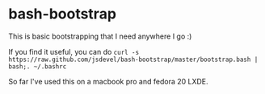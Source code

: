 bash-bootstrap
===================
This is basic bootstrapping that I need anywhere I go :)

If you find it useful, you can do `curl -s https://raw.github.com/jsdevel/bash-bootstrap/master/bootstrap.bash | bash;. ~/.bashrc`

So far I've used this on a macbook pro and fedora 20 LXDE.
